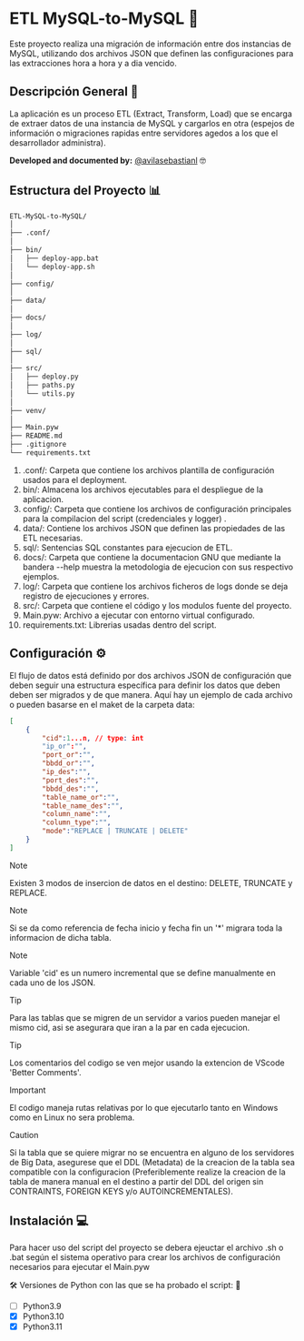 # ETL MySQL-to-MySQL :rocket:

Este proyecto realiza una migración de información entre dos instancias de MySQL, utilizando dos archivos JSON que definen las configuraciones para las extracciones hora a hora y a dia vencido.

## Descripción General :memo:

La aplicación es un proceso ETL (Extract, Transform, Load) que se encarga de extraer datos de una instancia de MySQL y cargarlos en otra (espejos de información o migraciones rapidas entre servidores agedos a los que el desarrollador administra).

**Developed and documented by:** [@avilasebastianl](https://github.com/avilasebastianl) :nerd_face:

## Estructura del Proyecto :bar_chart:

```bash
ETL-MySQL-to-MySQL/
│
├── .conf/
│
├── bin/
│   ├── deploy-app.bat
│   └── deploy-app.sh
│
├── config/
│
├── data/
│
├── docs/
│
├── log/
│
├── sql/
│
├── src/
│   ├── deploy.py
│   ├── paths.py
│   └── utils.py
│
├── venv/
│
├── Main.pyw
├── README.md
├── .gitignore
└── requirements.txt
```

1. .conf/: Carpeta que contiene los archivos plantilla de configuración usados para el deployment.
2. bin/: Almacena los archivos ejecutables para el despliegue de la aplicacion.
3. config/: Carpeta que contiene los archivos de configuración principales para la compilacion del script (credenciales y logger) .
4. data/: Contiene los archivos JSON que definen las propiedades de las ETL necesarias.
5. sql/: Sentencias SQL constantes para ejecucion de ETL.
6. docs/: Carpeta que contiene la documentacion GNU que mediante la bandera --help muestra la metodologia de ejecucion con sus respectivo ejemplos.
7. log/: Carpeta que contiene los archivos ficheros de logs donde se deja registro de ejecuciones y errores.
8. src/: Carpeta que contiene el código y los modulos fuente del proyecto.
9. Main.pyw: Archivo a ejecutar con entorno virtual configurado.
10. requirements.txt: Librerias usadas dentro del script.

## Configuración :gear:

El flujo de datos está definido por dos archivos JSON de configuración que deben seguir una estructura específica para definir los datos que deben deben ser migrados y de que manera. Aquí hay un ejemplo de cada archivo o pueden basarse en el maket de la carpeta data:

```json
[
    {
        "cid":1...n, // type: int
        "ip_or":"",
        "port_or":"",
        "bbdd_or":"",
        "ip_des":"",
        "port_des":"",
        "bbdd_des":"",
        "table_name_or":"",
        "table_name_des":"",
        "column_name":"",
        "column_type":"",
        "mode":"REPLACE | TRUNCATE | DELETE"
    }
]
```

> [!NOTE]
> Existen 3 modos de insercion de datos en el destino: DELETE, TRUNCATE y REPLACE.

> [!NOTE]
> Si se da como referencia de fecha inicio y fecha fin un '*' migrara toda la informacion de dicha tabla.

> [!NOTE]
> Variable 'cid' es un numero incremental que se define manualmente en cada uno de los JSON.

> [!TIP]
> Para las tablas que se migren de un servidor a varios pueden manejar el mismo cid, asi se asegurara que iran a la par en cada ejecucion.

> [!TIP]
> Los comentarios del codigo se ven mejor usando la extencion de VScode 'Better Comments'.

> [!IMPORTANT]
> El codigo maneja rutas relativas por lo que ejecutarlo tanto en Windows como en Linux no sera problema.

> [!CAUTION]
> Si la tabla que se quiere migrar no se encuentra en alguno de los servidores de Big Data, asegurese que el DDL (Metadata) de la creacion de la tabla sea compatible con la configuracion (Preferiblemente realize la creacion de la tabla de manera manual en el destino a partir del DDL del origen sin CONTRAINTS, FOREIGN KEYS y/o AUTOINCREMENTALES).

## Instalación :computer:

Para hacer uso del script del proyecto se debera ejeuctar el archivo .sh o .bat según el sistema operativo para crear los archivos de configuración necesarios para ejecutar el Main.pyw

:hammer_and_wrench: Versiones de Python con las que se ha probado el script: :snake:

- [ ] Python3.9
- [x] Python3.10
- [x] Python3.11
